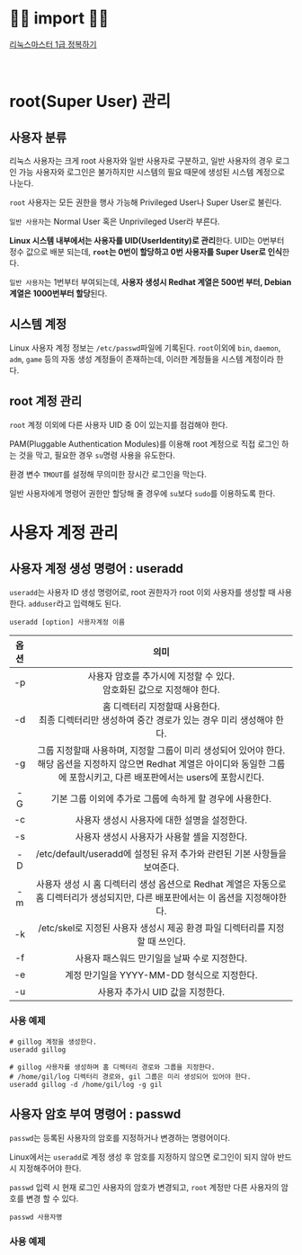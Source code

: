 
# 🙆‍♂️ import 🙇‍♂️

[리눅스마스터 1급 정복하기](https://www.aladin.co.kr/shop/wproduct.aspx?ItemId=62844304)

[]()

[]()

[]()

[]()

[]()

<br>


# root(Super User) 관리

## 사용자 분류
리눅스 사용자는 크게 root 사용자와 일반 사용자로 구분하고, 일반 사용자의 경우 로그인 가능 사용자와 로그인은 불가하지만 시스템의 필요 때문에 생성된 시스템 계정으로 나눈다.

`root` 사용자는 모든 권한을 행사 가능해 Privileged User나 Super User로 불린다.

`일반 사용자`는 Normal User 혹은 Unprivileged User라 부른다.

**Linux 시스템 내부에서는 사용자를 UID(UserIdentity)로 관리**한다.
UID는 0번부터 정수 값으로 배분 되는데, **`root`는 0번이 할당하고 0번 사용자를 Super User로 인식**한다.

`일반 사용자`는 1번부터 부여되는데, **사용자 생성시 Redhat 계열은 500번 부터, Debian 계열은 1000번부터 할당**된다.


## 시스템 계정

Linux 사용자 계정 정보는 `/etc/passwd`파일에 기록된다.
`root`이외에 `bin`, `daemon`, `adm`, `game` 등의 자동 생성 계정들이 존재하는데, 이러한 계정들을 시스템 계정이라 한다.

## root 계정 관리

`root` 계정 이외에 다른 사용자 UID 중 0이 있는지를 점검해야 한다.

PAM(Pluggable Authentication Modules)를 이용해 root 계정으로 직접 로그인 하는 것을 막고, 필요한 경우 `su`명령 사용을 유도한다.

환경 변수 `TMOUT`를 설정해 무의미한 장시간 로그인을 막는다.

일반 사용자에게 명령어 권한만 할당해 줄 경우에 `su`보다 `sudo`를 이용하도록 한다.


# 사용자 계정 관리

## 사용자 계정 생성 명령어 : useradd

`useradd`는 사용자 ID 생성 명령어로, root 권한자가 root 이외 사용자를 생성할 때 사용한다.
`adduser`라고 입력해도 된다.

```
useradd [option] 사용자계정 이름
```

|옵션|의미|
|:--:|:--:|
|-p|사용자 암호를 추가시에 지정할 수 있다. <br>암호화된 값으로 지정해야 한다.|
|-d|홈 디렉터리 지정할때 사용한다. <br> 최종 디렉터리만 생성하여 중간 경로가 있는 경우 미리 생성해야 한다.|
|-g|그룹 지정할때 사용하며, 지정할 그룹이 미리 생성되어 있어야 한다. <br> 해당 옵션을 지정하지 않으면 Redhat 계열은 아이디와 동일한 그룹에 포함시키고, 다른 배포판에서는 users에 포함시킨다.|
|-G|기본 그룹 이외에 추가로 그룹에 속하게 할 경우에 사용한다.|
|-c|사용자 생성시 사용자에 대한 설명을 설정한다.|
|-s|사용자 생성시 사용자가 사용할 셸을 지정한다.|
|-D|/etc/default/useradd에 설정된 유저 추가와 관련된 기본 사항들을 보여준다.|
|-m|사용자 생성 시 홈 디렉터리 생성 옵션으로 Redhat 계열은 자동으로 홈 디렉터리가 생성되지만, 다른 배포판에서는 이 옵션을 지정해야한다.|
|-k|/etc/skel로 지정된 사용자 생성시 제공 환경 파일 디렉터리를 지정할 때 쓰인다.|
|-f|사용자 패스워드 만기일을 날짜 수로 지정한다.|
|-e|계정 만기일을 YYYY-MM-DD 형식으로 지정한다.|
|-u|사용자 추가시 UID 값을 지정한다.|

### 사용 예제

```
# gillog 계정을 생성한다.
useradd gillog

# gillog 사용자를 생성하며 홈 디렉터리 경로와 그룹을 지정한다.
# /home/gil/log 디렉터리 경로와, gil 그룹은 미리 생성되어 있어야 한다.
useradd gillog -d /home/gil/log -g gil
```

## 사용자 암호 부여 명령어 : passwd

`passwd`는 등록된 사용자의 암호를 지정하거나 변경하는 명령어이다.

Linux에서는 `useradd`로 계정 생성 후 암호를 지정하지 않으면 로그인이 되지 않아 반드시 지정해주어야 한다.

`passwd` 입력 시 현재 로그인 사용자의 암호가 변경되고, `root` 계정만 다른 사용자의 암호를 변경 할 수 있다.

```
passwd 사용자명
```

### 사용 예제

```

```